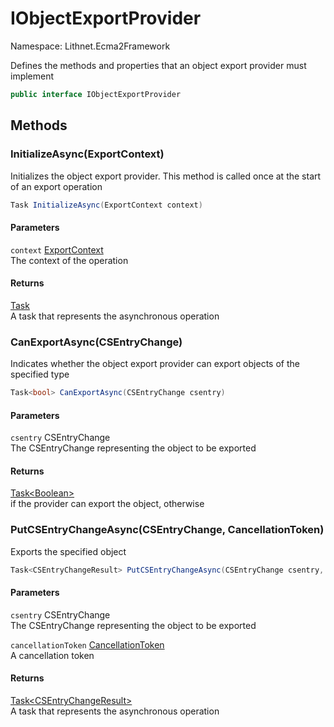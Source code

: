 # IObjectExportProvider

Namespace: Lithnet.Ecma2Framework

Defines the methods and properties that an object export provider must implement

```csharp
public interface IObjectExportProvider
```

## Methods

### **InitializeAsync(ExportContext)**

Initializes the object export provider. This method is called once at the start of an export operation

```csharp
Task InitializeAsync(ExportContext context)
```

#### Parameters

`context` [ExportContext](./lithnet.ecma2framework.exportcontext.md)<br>
The context of the operation

#### Returns

[Task](https://docs.microsoft.com/en-us/dotnet/api/system.threading.tasks.task)<br>
A task that represents the asynchronous operation

### **CanExportAsync(CSEntryChange)**

Indicates whether the object export provider can export objects of the specified type

```csharp
Task<bool> CanExportAsync(CSEntryChange csentry)
```

#### Parameters

`csentry` CSEntryChange<br>
The CSEntryChange representing the object to be exported

#### Returns

[Task&lt;Boolean&gt;](https://docs.microsoft.com/en-us/dotnet/api/system.threading.tasks.task-1)<br>
if the provider can export the object, otherwise

### **PutCSEntryChangeAsync(CSEntryChange, CancellationToken)**

Exports the specified object

```csharp
Task<CSEntryChangeResult> PutCSEntryChangeAsync(CSEntryChange csentry, CancellationToken cancellationToken)
```

#### Parameters

`csentry` CSEntryChange<br>
The CSEntryChange representing the object to be exported

`cancellationToken` [CancellationToken](https://docs.microsoft.com/en-us/dotnet/api/system.threading.cancellationtoken)<br>
A cancellation token

#### Returns

[Task&lt;CSEntryChangeResult&gt;](https://docs.microsoft.com/en-us/dotnet/api/system.threading.tasks.task-1)<br>
A task that represents the asynchronous operation
